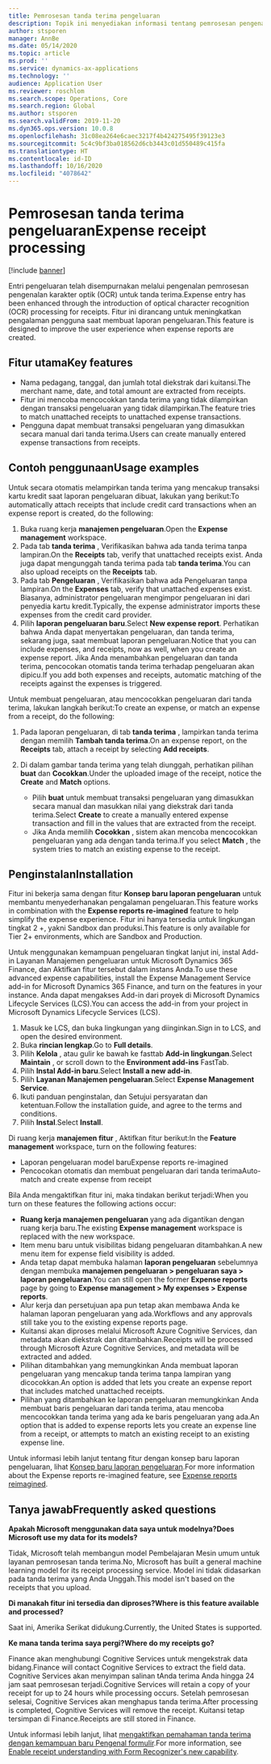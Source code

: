 ```yaml
---
title: Pemrosesan tanda terima pengeluaran
description: Topik ini menyediakan informasi tentang pemrosesan pengenalan karakter optik (OCR) untuk tanda terima. Fitur ini dirancang untuk meningkatkan pengalaman pengguna saat membuat laporan pengeluaran di Microsoft Dynamics 365 Finance.
author: stsporen
manager: AnnBe
ms.date: 05/14/2020
ms.topic: article
ms.prod: ''
ms.service: dynamics-ax-applications
ms.technology: ''
audience: Application User
ms.reviewer: roschlom
ms.search.scope: Operations, Core
ms.search.region: Global
ms.author: stsporen
ms.search.validFrom: 2019-11-20
ms.dyn365.ops.version: 10.0.8
ms.openlocfilehash: 31c08ea264e6caec3217f4b424275495f39123e3
ms.sourcegitcommit: 5c4c9bf3ba018562d6cb3443c01d550489c415fa
ms.translationtype: HT
ms.contentlocale: id-ID
ms.lasthandoff: 10/16/2020
ms.locfileid: "4078642"
---
```

# <a name="expense-receipt-processing"></a><span data-ttu-id="7f06b-104">Pemrosesan tanda terima pengeluaran</span><span class="sxs-lookup"><span data-stu-id="7f06b-104">Expense receipt processing</span></span>

[!include [banner](../includes/banner.md)]

<span data-ttu-id="7f06b-105">Entri pengeluaran telah disempurnakan melalui pengenalan pemrosesan pengenalan karakter optik (OCR) untuk tanda terima.</span><span class="sxs-lookup"><span data-stu-id="7f06b-105">Expense entry has been enhanced through the introduction of optical character recognition (OCR) processing for receipts.</span></span> <span data-ttu-id="7f06b-106">Fitur ini dirancang untuk meningkatkan pengalaman pengguna saat membuat laporan pengeluaran.</span><span class="sxs-lookup"><span data-stu-id="7f06b-106">This feature is designed to improve the user experience when expense reports are created.</span></span>

## <a name="key-features"></a><span data-ttu-id="7f06b-107">Fitur utama</span><span class="sxs-lookup"><span data-stu-id="7f06b-107">Key features</span></span>

- <span data-ttu-id="7f06b-108">Nama pedagang, tanggal, dan jumlah total diekstrak dari kuitansi.</span><span class="sxs-lookup"><span data-stu-id="7f06b-108">The merchant name, date, and total amount are extracted from receipts.</span></span>
- <span data-ttu-id="7f06b-109">Fitur ini mencoba mencocokkan tanda terima yang tidak dilampirkan dengan transaksi pengeluaran yang tidak dilampirkan.</span><span class="sxs-lookup"><span data-stu-id="7f06b-109">The feature tries to match unattached receipts to unattached expense transactions.</span></span>
- <span data-ttu-id="7f06b-110">Pengguna dapat membuat transaksi pengeluaran yang dimasukkan secara manual dari tanda terima.</span><span class="sxs-lookup"><span data-stu-id="7f06b-110">Users can create manually entered expense transactions from receipts.</span></span>

## <a name="usage-examples"></a><span data-ttu-id="7f06b-111">Contoh penggunaan</span><span class="sxs-lookup"><span data-stu-id="7f06b-111">Usage examples</span></span>

<span data-ttu-id="7f06b-112">Untuk secara otomatis melampirkan tanda terima yang mencakup transaksi kartu kredit saat laporan pengeluaran dibuat, lakukan yang berikut:</span><span class="sxs-lookup"><span data-stu-id="7f06b-112">To automatically attach receipts that include credit card transactions when an expense report is created, do the following:</span></span>

  1. <span data-ttu-id="7f06b-113">Buka ruang kerja **manajemen pengeluaran**.</span><span class="sxs-lookup"><span data-stu-id="7f06b-113">Open the **Expense management** workspace.</span></span>
  2. <span data-ttu-id="7f06b-114">Pada tab **tanda terima** , Verifikasikan bahwa ada tanda terima tanpa lampiran.</span><span class="sxs-lookup"><span data-stu-id="7f06b-114">On the **Receipts** tab, verify that unattached receipts exist.</span></span> <span data-ttu-id="7f06b-115">Anda juga dapat mengunggah tanda terima pada tab **tanda terima**.</span><span class="sxs-lookup"><span data-stu-id="7f06b-115">You can also upload receipts on the **Receipts** tab.</span></span>
  3. <span data-ttu-id="7f06b-116">Pada tab **Pengeluaran** , Verifikasikan bahwa ada Pengeluaran tanpa lampiran.</span><span class="sxs-lookup"><span data-stu-id="7f06b-116">On the **Expenses** tab, verify that unattached expenses exist.</span></span> <span data-ttu-id="7f06b-117">Biasanya, administrator pengeluaran mengimpor pengeluaran ini dari penyedia kartu kredit.</span><span class="sxs-lookup"><span data-stu-id="7f06b-117">Typically, the expense administrator imports these expenses from the credit card provider.</span></span>
  4. <span data-ttu-id="7f06b-118">Pilih **laporan pengeluaran baru**.</span><span class="sxs-lookup"><span data-stu-id="7f06b-118">Select **New expense report**.</span></span> <span data-ttu-id="7f06b-119">Perhatikan bahwa Anda dapat menyertakan pengeluaran, dan tanda terima, sekarang juga, saat membuat laporan pengeluaran.</span><span class="sxs-lookup"><span data-stu-id="7f06b-119">Notice that you can include expenses, and receipts, now as well, when you create an expense report.</span></span> <span data-ttu-id="7f06b-120">Jika Anda menambahkan pengeluaran dan tanda terima, pencocokan otomatis tanda terima terhadap pengeluaran akan dipicu.</span><span class="sxs-lookup"><span data-stu-id="7f06b-120">If you add both expenses and receipts, automatic matching of the receipts against the expenses is triggered.</span></span>

<span data-ttu-id="7f06b-121">Untuk membuat pengeluaran, atau mencocokkan pengeluaran dari tanda terima, lakukan langkah berikut:</span><span class="sxs-lookup"><span data-stu-id="7f06b-121">To create an expense, or match an expense from a receipt, do the following:</span></span>

  1. <span data-ttu-id="7f06b-122">Pada laporan pengeluaran, di tab **tanda terima** , lampirkan tanda terima dengan memilih **Tambah tanda terima**.</span><span class="sxs-lookup"><span data-stu-id="7f06b-122">On an expense report, on the **Receipts** tab, attach a receipt by selecting **Add receipts**.</span></span>
  2. <span data-ttu-id="7f06b-123">Di dalam gambar tanda terima yang telah diunggah, perhatikan pilihan **buat** dan **Cocokkan**.</span><span class="sxs-lookup"><span data-stu-id="7f06b-123">Under the uploaded image of the receipt, notice the **Create** and **Match** options.</span></span>

      - <span data-ttu-id="7f06b-124">Pilih **buat** untuk membuat transaksi pengeluaran yang dimasukkan secara manual dan masukkan nilai yang diekstrak dari tanda terima.</span><span class="sxs-lookup"><span data-stu-id="7f06b-124">Select **Create** to create a manually entered expense transaction and fill in the values that are extracted from the receipt.</span></span>
      - <span data-ttu-id="7f06b-125">Jika Anda memilih **Cocokkan** , sistem akan mencoba mencocokkan pengeluaran yang ada dengan tanda terima.</span><span class="sxs-lookup"><span data-stu-id="7f06b-125">If you select **Match** , the system tries to match an existing expense to the receipt.</span></span>

## <a name="installation"></a><span data-ttu-id="7f06b-126">Penginstalan</span><span class="sxs-lookup"><span data-stu-id="7f06b-126">Installation</span></span>

<span data-ttu-id="7f06b-127">Fitur ini bekerja sama dengan fitur **Konsep baru laporan pengeluaran** untuk membantu menyederhanakan pengalaman pengeluaran.</span><span class="sxs-lookup"><span data-stu-id="7f06b-127">This feature works in combination with the **Expense reports re-imagined** feature to help simplify the expense experience.</span></span> <span data-ttu-id="7f06b-128">Fitur ini hanya tersedia untuk lingkungan tingkat 2 +, yakni Sandbox dan produksi.</span><span class="sxs-lookup"><span data-stu-id="7f06b-128">This feature is only available for Tier 2+ environments, which are Sandbox and Production.</span></span>

<span data-ttu-id="7f06b-129">Untuk menggunakan kemampuan pengeluaran tingkat lanjut ini, instal Add-in Layanan Manajemen pengeluaran untuk Microsoft Dynamics 365 Finance, dan Aktifkan fitur tersebut dalam instans Anda.</span><span class="sxs-lookup"><span data-stu-id="7f06b-129">To use these advanced expense capabilities, install the Expense Management Service add-in for Microsoft Dynamics 365 Finance, and turn on the features in your instance.</span></span> <span data-ttu-id="7f06b-130">Anda dapat mengakses Add-in dari proyek di Microsoft Dynamics Lifecycle Services (LCS).</span><span class="sxs-lookup"><span data-stu-id="7f06b-130">You can access the add-in from your project in Microsoft Dynamics Lifecycle Services (LCS).</span></span>

1. <span data-ttu-id="7f06b-131">Masuk ke LCS, dan buka lingkungan yang diinginkan.</span><span class="sxs-lookup"><span data-stu-id="7f06b-131">Sign in to LCS, and open the desired environment.</span></span>
2. <span data-ttu-id="7f06b-132">Buka **rincian lengkap**.</span><span class="sxs-lookup"><span data-stu-id="7f06b-132">Go to **Full details**.</span></span>
3. <span data-ttu-id="7f06b-133">Pilih **Kelola** , atau gulir ke bawah ke fasttab **Add-in lingkungan**.</span><span class="sxs-lookup"><span data-stu-id="7f06b-133">Select **Maintain** , or scroll down to the **Environment add-ins** FastTab.</span></span>
4. <span data-ttu-id="7f06b-134">Pilih **Instal Add-in baru**.</span><span class="sxs-lookup"><span data-stu-id="7f06b-134">Select **Install a new add-in**.</span></span>
5. <span data-ttu-id="7f06b-135">Pilih **Layanan Manajemen pengeluaran**.</span><span class="sxs-lookup"><span data-stu-id="7f06b-135">Select **Expense Management Service**.</span></span>
6. <span data-ttu-id="7f06b-136">Ikuti panduan penginstalan, dan Setujui persyaratan dan ketentuan.</span><span class="sxs-lookup"><span data-stu-id="7f06b-136">Follow the installation guide, and agree to the terms and conditions.</span></span>
7. <span data-ttu-id="7f06b-137">Pilih **Instal**.</span><span class="sxs-lookup"><span data-stu-id="7f06b-137">Select **Install**.</span></span>

<span data-ttu-id="7f06b-138">Di ruang kerja **manajemen fitur** , Aktifkan fitur berikut:</span><span class="sxs-lookup"><span data-stu-id="7f06b-138">In the **Feature management** workspace, turn on the following features:</span></span>

- <span data-ttu-id="7f06b-139">Laporan pengeluaran model baru</span><span class="sxs-lookup"><span data-stu-id="7f06b-139">Expense reports re-imagined</span></span>
- <span data-ttu-id="7f06b-140">Pencocokan otomatis dan membuat pengeluaran dari tanda terima</span><span class="sxs-lookup"><span data-stu-id="7f06b-140">Auto-match and create expense from receipt</span></span>

<span data-ttu-id="7f06b-141">Bila Anda mengaktifkan fitur ini, maka tindakan berikut terjadi:</span><span class="sxs-lookup"><span data-stu-id="7f06b-141">When you turn on these features the following actions occur:</span></span>

- <span data-ttu-id="7f06b-142">**Ruang kerja manajemen pengeluaran** yang ada digantikan dengan ruang kerja baru.</span><span class="sxs-lookup"><span data-stu-id="7f06b-142">The existing **Expense management** workspace is replaced with the new workspace.</span></span>
- <span data-ttu-id="7f06b-143">Item menu baru untuk visibilitas bidang pengeluaran ditambahkan.</span><span class="sxs-lookup"><span data-stu-id="7f06b-143">A new menu item for expense field visibility is added.</span></span>
- <span data-ttu-id="7f06b-144">Anda tetap dapat membuka halaman **laporan pengeluaran** sebelumnya dengan membuka **manajemen pengeluaran > pengeluaran saya > laporan pengeluaran**.</span><span class="sxs-lookup"><span data-stu-id="7f06b-144">You can still open the former **Expense reports** page by going to **Expense management > My expenses > Expense reports**.</span></span>
- <span data-ttu-id="7f06b-145">Alur kerja dan persetujuan apa pun tetap akan membawa Anda ke halaman laporan pengeluaran yang ada.</span><span class="sxs-lookup"><span data-stu-id="7f06b-145">Workflows and any approvals still take you to the existing expense reports page.</span></span>
- <span data-ttu-id="7f06b-146">Kuitansi akan diproses melalui Microsoft Azure Cognitive Services, dan metadata akan diekstrak dan ditambahkan.</span><span class="sxs-lookup"><span data-stu-id="7f06b-146">Receipts will be processed through Microsoft Azure Cognitive Services, and metadata will be extracted and added.</span></span>
- <span data-ttu-id="7f06b-147">Pilihan ditambahkan yang memungkinkan Anda membuat laporan pengeluaran yang mencakup tanda terima tanpa lampiran yang dicocokkan.</span><span class="sxs-lookup"><span data-stu-id="7f06b-147">An option is added that lets you create an expense report that includes matched unattached receipts.</span></span>
- <span data-ttu-id="7f06b-148">Pilihan yang ditambahkan ke laporan pengeluaran memungkinkan Anda membuat baris pengeluaran dari tanda terima, atau mencoba mencocokkan tanda terima yang ada ke baris pengeluaran yang ada.</span><span class="sxs-lookup"><span data-stu-id="7f06b-148">An option that is added to expense reports lets you create an expense line from a receipt, or attempts to match an existing receipt to an existing expense line.</span></span>

<span data-ttu-id="7f06b-149">Untuk informasi lebih lanjut tentang fitur dengan konsep baru laporan pengeluaran, lihat [Konsep baru laporan pengeluaran](ExpenseWorkspaceNew.md).</span><span class="sxs-lookup"><span data-stu-id="7f06b-149">For more information about the Expense reports re-imagined feature, see [Expense reports reimagined](ExpenseWorkspaceNew.md).</span></span>

## <a name="frequently-asked-questions"></a><span data-ttu-id="7f06b-150">Tanya jawab</span><span class="sxs-lookup"><span data-stu-id="7f06b-150">Frequently asked questions</span></span>

<span data-ttu-id="7f06b-151">**Apakah Microsoft menggunakan data saya untuk modelnya?**</span><span class="sxs-lookup"><span data-stu-id="7f06b-151">**Does Microsoft use my data for its models?**</span></span>

<span data-ttu-id="7f06b-152">Tidak, Microsoft telah membangun model Pembelajaran Mesin umum untuk layanan pemrosesan tanda terima.</span><span class="sxs-lookup"><span data-stu-id="7f06b-152">No, Microsoft has built a general machine learning model for its receipt processing service.</span></span> <span data-ttu-id="7f06b-153">Model ini tidak didasarkan pada tanda terima yang Anda Unggah.</span><span class="sxs-lookup"><span data-stu-id="7f06b-153">This model isn't based on the receipts that you upload.</span></span>

<span data-ttu-id="7f06b-154">**Di manakah fitur ini tersedia dan diproses?**</span><span class="sxs-lookup"><span data-stu-id="7f06b-154">**Where is this feature available and processed?**</span></span>

<span data-ttu-id="7f06b-155">Saat ini, Amerika Serikat didukung.</span><span class="sxs-lookup"><span data-stu-id="7f06b-155">Currently, the United States is supported.</span></span>

<span data-ttu-id="7f06b-156">**Ke mana tanda terima saya pergi?**</span><span class="sxs-lookup"><span data-stu-id="7f06b-156">**Where do my receipts go?**</span></span>

<span data-ttu-id="7f06b-157">Finance akan menghubungi Cognitive Services untuk mengekstrak data bidang.</span><span class="sxs-lookup"><span data-stu-id="7f06b-157">Finance will contact Cognitive Services to extract the field data.</span></span> <span data-ttu-id="7f06b-158">Cognitive Services akan menyimpan salinan tAnda terima Anda hingga 24 jam saat pemrosesan terjadi.</span><span class="sxs-lookup"><span data-stu-id="7f06b-158">Cognitive Services will retain a copy of your receipt for up to 24 hours while processing occurs.</span></span> <span data-ttu-id="7f06b-159">Setelah pemrosesan selesai, Cognitive Services akan menghapus tanda terima.</span><span class="sxs-lookup"><span data-stu-id="7f06b-159">After processing is completed, Cognitive Services will remove the receipt.</span></span> <span data-ttu-id="7f06b-160">Kuitansi tetap tersimpan di Finance.</span><span class="sxs-lookup"><span data-stu-id="7f06b-160">Receipts are still stored in Finance.</span></span>

<span data-ttu-id="7f06b-161">Untuk informasi lebih lanjut, lihat [mengaktifkan pemahaman tanda terima dengan kemampuan baru Pengenal formulir](https://azure.microsoft.com/blog/enable-receipt-understanding-with-form-recognizer-s-new-capability/).</span><span class="sxs-lookup"><span data-stu-id="7f06b-161">For more information, see [Enable receipt understanding with Form Recognizer's new capability](https://azure.microsoft.com/blog/enable-receipt-understanding-with-form-recognizer-s-new-capability/).</span></span>
